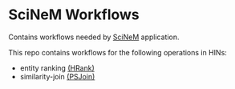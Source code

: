 # SciNeM Workflows

Contains workflows needed by [SciNeM](https://github.com/schatzopoulos/SciNeM) application. 

This repo contains workflows for the following operations in HINs: 
* entity ranking [(HRank)](https://github.com/smartdatalake/HMiner)
* similarity-join [(PSJoin)](https://github.com/schatzopoulos/psjoin)
